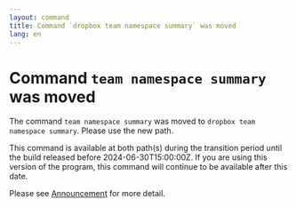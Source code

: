 ```yaml
---
layout: command
title: Command `dropbox team namespace summary` was moved
lang: en
---
```


# Command `team namespace summary` was moved

The command `team namespace summary` was moved to `dropbox team namespace summary`. Please use the new path.

This command is available at both path(s) during the transition period until the build released before 2024-06-30T15:00:00Z. If you are using this version of the program, this command will continue to be available after this date.

Please see [Announcement](https://github.com/watermint/toolbox/discussions/799) for more detail.


